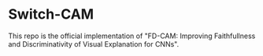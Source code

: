 # Switch-CAM
This repo is the official implementation of "FD-CAM: Improving Faithfullness and Discriminativity of Visual Explanation for CNNs".
